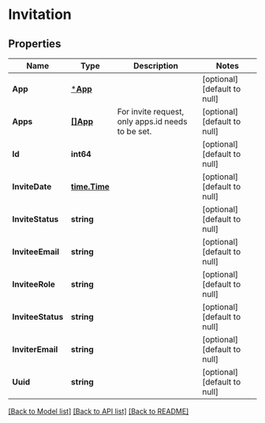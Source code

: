 # Invitation

## Properties
| Name              | Type                          | Description                                       | Notes                        |
| ----------------- | ----------------------------- | ------------------------------------------------- | ---------------------------- |
| **App**           | [***App**](App.md)            |                                                   | [optional] [default to null] |
| **Apps**          | [**[]App**](App.md)           | For invite request, only apps.id needs to be set. | [optional] [default to null] |
| **Id**            | **int64**                     |                                                   | [optional] [default to null] |
| **InviteDate**    | [**time.Time**](time.Time.md) |                                                   | [optional] [default to null] |
| **InviteStatus**  | **string**                    |                                                   | [optional] [default to null] |
| **InviteeEmail**  | **string**                    |                                                   | [optional] [default to null] |
| **InviteeRole**   | **string**                    |                                                   | [optional] [default to null] |
| **InviteeStatus** | **string**                    |                                                   | [optional] [default to null] |
| **InviterEmail**  | **string**                    |                                                   | [optional] [default to null] |
| **Uuid**          | **string**                    |                                                   | [optional] [default to null] |

[[Back to Model list]](../README.md#documentation-for-models) [[Back to API list]](../README.md#documentation-for-api-endpoints) [[Back to README]](../README.md)
